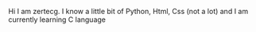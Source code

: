 Hi I am zertecg. I know a little bit of Python, Html, Css (not a lot) and I am currently learning C language
<!---
zertecg/zertecg is a ✨ special ✨ repository because its `README.md` (this file) appears on your GitHub profile.
You can click the Preview link to take a look at your changes.
--->
